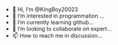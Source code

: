- 👋 Hi, I’m @KingBoy20023
- 👀 I’m interested in programmation ...
- 🌱 I’m currently learning github...
- 💞️ I’m looking to collaborate on expert...
- 📫 How to reach me in discussion...

<!---
KingBoy20023/KingBoy20023 is a ✨ special ✨ repository because its `README.md` (this file) appears on your GitHub profile.
You can click the Preview link to take a look at your changes.
--->
